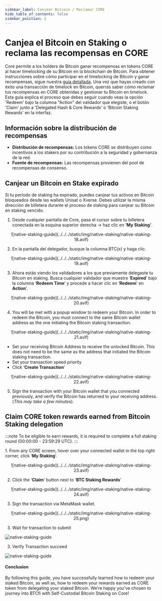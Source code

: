```yaml
---
sidebar_label: Canjear Bitcoin / Reclamar CORE
hide_table_of_contents: false
sidebar_position: 2
---
```


# Canjea el Bitcoin en Staking o reclama las recompensas en CORE

Core permite a los holders de Bitcoin ganar recompensas en tokens CORE al hacer timelocking de su Bitcoin en la blockchain de Bitcoin. Para obtener instrucciones sobre cómo participar en el timelocking de Bitcoin y ganar recompensas, sigue nuestra [guía detallada](./stake-btc-guide.md).
Una vez que hayas creado con éxito una transacción de timelock en Bitcoin, querrás saber cómo reclamar tus recompensas en CORE obtenidas y gestionar tu Bitcoin en timelock. Esta guía explica el proceso que debes seguir cuando veas la opción 'Redeem' bajo la columna "Action" del validador que elegiste, o el botón 'Claim' junto a 'Delegated Hash & Core Rewards' o 'Bitcoin Staking Rewards' en la interfaz.

## Información sobre la distribución de recompensas

- **Distribución de recompensas:** Los tokens CORE se distribuyen como incentivos a los stakers por su contribución a la seguridad y gobernanza de la red.
- **Fuente de recompensas:** Las recompensas provienen del pool de recompensas de consenso.

## Canjear un Bitcoin en Stake expirado

Si tu período de staking ha expirado, puedes canjear tus activos en Bitcoin bloqueados desde las wallets Unisat o Xverse. Debes utilizar la misma dirección de billetera durante el proceso de staking para canjear su Bitcoin en staking vencido.

1. Desde cualquier pantalla de Core, pasa el cursor sobre tu billetera conectada en la esquina superior derecha → haz clic en **‘My Staking’**.

<p align="center">
![native-staking-guide](../../../static/img/native-staking/native-staking-18.avif)
</p>

2. En la pantalla del delegador, busque la columna BTC(x) y haga clic.

<p align="center">
![native-staking-guide](../../../static/img/native-staking/native-staking-19.avif)
</p>

3. Ahora estás viendo los validadores a los que previamente delegaste tu Bitcoin en staking. Busca cualquier validador que muestre ‘**Expired**’ bajo la columna ‘**Redeem Time**’ y procede a hacer clic en ‘**Redeem**’ en **Action**’.

<p align="center">
![native-staking-guide](../../../static/img/native-staking/native-staking-20.avif)
</p>

4. You will be met with a popup window to redeem your Bitcoin. In order to redeem the Bitcoin, you must connect to the same Bitcoin wallet address as the one initiating the Bitcoin staking transaction.

<p align="center">
![native-staking-guide](../../../static/img/native-staking/native-staking-21.avif)
</p>

- Set your receiving Bitcoin Address to receive the unlocked Bitcoin. This does not need to be the same as the address that initiated the Bitcoin staking transaction.
- Set your transaction speed priority
- Click ‘**Create Transaction**’

<p align="center">
![native-staking-guide](../../../static/img/native-staking/native-staking-22.avif)
</p>

5. Sign the transaction with your Bitcoin wallet that you connected previously, and verify the Bitcoin has returned to your receiving address. (_This may take a few minutes_).

## Claim CORE token rewards earned from Bitcoin Staking delegation

:::note
To be eligible to earn rewards, it is required to complete a full staking round (00:00:00 - 23:59:29 UTC).
:::

1\. From any CORE screen, hover over your connected wallet in the top right corner, click ‘**My Staking**’.

<p align="center">
![native-staking-guide](../../../static/img/native-staking/native-staking-23.avif)
</p>

2. Click the ‘**Claim**’ button next to ‘**BTC Staking Rewards**’

<p align="center">
![native-staking-guide](../../../static/img/native-staking/native-staking-24.avif)
</p>

3. Sign the transaction via MetaMask wallet.

<p align="center" style={{zoom:"60%"}}>
![native-staking-guide](../../../static/img/native-staking/native-staking-25.png)
</p>

3. Wait for transaction to submit

![native-staking-guide](../../../static/img/native-staking/native-staking-26.avif)

3. Verify Transaction succeed

![native-staking-guide](../../../static/img/native-staking/native-staking-27.avif)

#### Conclusion

By following this guide, you have successfully learned how to redeem your staked Bitcoin, as well as, how to redeem your rewards earned as CORE token from delegating your staked Bitcoin. We’re happy you’ve chosen to journey into BTCfi with Self-Custodial Bitcoin Staking on Core!
